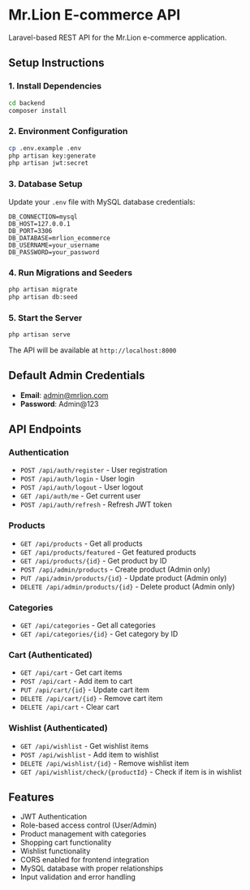 # Mr.Lion E-commerce API

Laravel-based REST API for the Mr.Lion e-commerce application.

## Setup Instructions

### 1. Install Dependencies
```bash
cd backend
composer install
```

### 2. Environment Configuration
```bash
cp .env.example .env
php artisan key:generate
php artisan jwt:secret
```

### 3. Database Setup
Update your `.env` file with MySQL database credentials:
```
DB_CONNECTION=mysql
DB_HOST=127.0.0.1
DB_PORT=3306
DB_DATABASE=mrlion_ecommerce
DB_USERNAME=your_username
DB_PASSWORD=your_password
```

### 4. Run Migrations and Seeders
```bash
php artisan migrate
php artisan db:seed
```

### 5. Start the Server
```bash
php artisan serve
```

The API will be available at `http://localhost:8000`

## Default Admin Credentials
- **Email**: admin@mrlion.com
- **Password**: Admin@123

## API Endpoints

### Authentication
- `POST /api/auth/register` - User registration
- `POST /api/auth/login` - User login
- `POST /api/auth/logout` - User logout
- `GET /api/auth/me` - Get current user
- `POST /api/auth/refresh` - Refresh JWT token

### Products
- `GET /api/products` - Get all products
- `GET /api/products/featured` - Get featured products
- `GET /api/products/{id}` - Get product by ID
- `POST /api/admin/products` - Create product (Admin only)
- `PUT /api/admin/products/{id}` - Update product (Admin only)
- `DELETE /api/admin/products/{id}` - Delete product (Admin only)

### Categories
- `GET /api/categories` - Get all categories
- `GET /api/categories/{id}` - Get category by ID

### Cart (Authenticated)
- `GET /api/cart` - Get cart items
- `POST /api/cart` - Add item to cart
- `PUT /api/cart/{id}` - Update cart item
- `DELETE /api/cart/{id}` - Remove cart item
- `DELETE /api/cart` - Clear cart

### Wishlist (Authenticated)
- `GET /api/wishlist` - Get wishlist items
- `POST /api/wishlist` - Add item to wishlist
- `DELETE /api/wishlist/{id}` - Remove wishlist item
- `GET /api/wishlist/check/{productId}` - Check if item is in wishlist

## Features
- JWT Authentication
- Role-based access control (User/Admin)
- Product management with categories
- Shopping cart functionality
- Wishlist functionality
- CORS enabled for frontend integration
- MySQL database with proper relationships
- Input validation and error handling